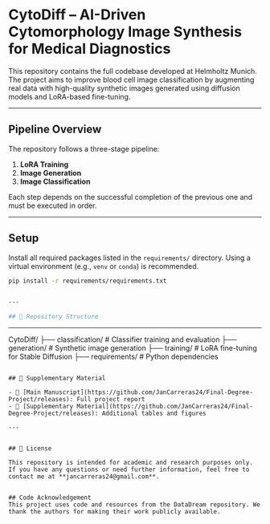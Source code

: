 # CytoDiff – AI-Driven Cytomorphology Image Synthesis for Medical Diagnostics

This repository contains the full codebase developed at Helmholtz Munich. The project aims to improve blood cell image classification by augmenting real data with high-quality synthetic images generated using diffusion models and LoRA-based fine-tuning.

---

## Pipeline Overview

The repository follows a three-stage pipeline:

1. **LoRA Training**  
2. **Image Generation**  
3. **Image Classification**

Each step depends on the successful completion of the previous one and must be executed in order.

---

## Setup

Install all required packages listed in the `requirements/` directory. Using a virtual environment (e.g., `venv` or `conda`) is recommended.

```bash
pip install -r requirements/requirements.txt


---

## 📂 Repository Structure

```
---
CytoDiff/
├── classification/          # Classifier training and evaluation
├── generation/              # Synthetic image generation
├── training/                # LoRA fine-tuning for Stable Diffusion
├── requirements/            # Python dependencies

```

## 📎 Supplementary Material

- 📄 [Main Manuscript](https://github.com/JanCarreras24/Final-Degree-Project/releases): Full project report
- 📑 [Supplementary Material](https://github.com/JanCarreras24/Final-Degree-Project/releases): Additional tables and figures

---


## 📜 License

This repository is intended for academic and research purposes only.  
If you have any questions or need further information, feel free to contact me at **jancarreras24@gmail.com**.


## Code Acknowledgement
This project uses code and resources from the DataDream repository. We thank the authors for making their work publicly available.

